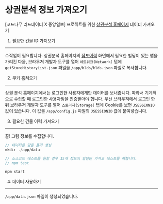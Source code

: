 상권분석 정보 가져오기
==================
[코드나무 리드데이터 X 중앙일보] 프로젝트를 위한 [상권분석 홈페이지](http://sg.sbiz.or.kr) 데이터 가져오기

1. 필요한 건물 ID 가져오기
----------------------
수작업이 필요합니다. 상권분석 홈페이지의 [점포이력](http://sg.sbiz.or.kr/index.sg?supDev=1#/storeHistory) 화면에서 필요한 빌딩이 있는 맵을 가리킨 다음, 브라우저 개발자 도구를 열어 `네트워크(Network)` 탭에 `getStoreHistoryList.json` 파일을 `/app/blds/blds.json` 파일로 복사합니다.

2. 쿠키 훔쳐오기
-------------
상권 분석 홈페이지에서는 로그인한 사용자에게만 데이터를 보내줍니다. 따라서 기계적으로 수집할 때 로그인한 사용자임을 인증받아야 합니다. 우선 브라우저에서 로그인 한 뒤 브라우저 개발자 도구를 열어 `스토리지(Storage)` 탭에 Cookie를 보면 `JSESSIONID`값이 있습니다. 이 값을 `/app/config.js` 파일의 `JSESSIONID` 값에 붙여넣습니다.


3. 필요한 건물 이력 가져오기
-----------------------
끝! 그럼 정보를 수집합니다.

```javascript
// 데이터를 담을 폴더 생성
mkdir ./app/data

// 소스코드 테스트를 원할 경우 15개 정도의 빌딩만 가지고 테스트를 해봅니다.
// npm test

npm start

```

4. 데이터 사용하기
---------------
`/app/data.json` 파일이 생성되었습니다.
